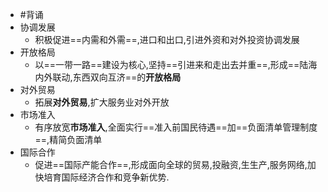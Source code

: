 - #背诵 
- 协调发展
	- 积极促进==内需和外需==,进口和出口,引进外资和对外投资协调发展
- 开放格局
	- 以==一带一路==建设为核心,坚持==引进来和走出去并重==,形成==陆海内外联动,东西双向互济==的**开放格局**
- 对外贸易
	- 拓展**对外贸易**,扩大服务业对外开放
- 市场准入
	- 有序放宽**市场准入**,全面实行==准入前国民待遇==加==负面清单管理制度==,精简负面清单
- 国际合作
	- 促进==国际产能合作==,形成面向全球的贸易,投融资,生生产,服务网络,加快培育国际经济合作和竞争新优势.